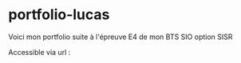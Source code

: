 # portfolio-lucas

Voici mon portfolio suite à l'épreuve E4 de mon BTS SIO option SISR

Accessible via url :

